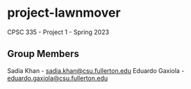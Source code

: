 # project-lawnmover
CPSC 335 - Project 1 - Spring 2023

## Group Members
Sadia Khan - sadia.khan@csu.fullerton.edu
Eduardo Gaxiola - eduardo.gaxiola@csu.fullerton.edu
